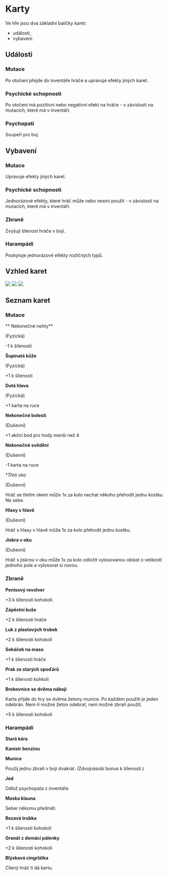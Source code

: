 # Karty

Ve hře jsou dva základní balíčky karet:

* události,
* vybavení.

## Události

### Mutace

Po otočení přejde do inventáře hráče a upravuje efekty jiných karet.

### Psychické schopnosti

Po otočení má pozitivní nebo negativní efekt na hráče - v závislosti na mutacích, které má v inventáři.

### Psychopati

Soupeři pro boj

## Vybavení

### Mutace

Upravuje efekty jiných karet.

### Psychické schopnosti

Jednorázové efekty, které hráč může nebo nesmí použít - v závislosti na mutacích, které má v inventáři.

### Zbraně

Zvyšují šílenost hráče v boji.

### Harampádí

Poskytuje jednorázové efekty rozličných typů. 

## Vzhled karet

![](https://raw.githubusercontent.com/pilniczek/the-psychopaths-land/master/CZ/Karty/udalost.png)
![](https://raw.githubusercontent.com/pilniczek/the-psychopaths-land/master/CZ/Karty/psychopat.png)
![](https://raw.githubusercontent.com/pilniczek/the-psychopaths-land/master/CZ/Karty/vybaveni.png)

## Seznam karet

### Mutace

** Nekonečné nehty**

(Fyzická)

-1 k šílenosti

**Šupinatá kůže**

(Fyzická)

+1 k šílenosti

**Dutá hlava**

(Fyzická)

+1 karta na ruce

**Nekonečné bolesti**

(Duševní)

+1 akční bod pro hody menší než 4

**Nekonečné svědění**

(Duševní)

-1 karta na ruce

**Třetí oko*

(Duševní)

Hráč se třetím okem může 1x za kolo nechat někoho přehodit jednu kostku. Ne sebe.

**Hlasy v hlavě**

(Duševní)

Hráč s hlasy v hlavě může 1x za kolo přehodit jednu kostku.

**Jiskra v oku**

(Duševní)

Hráč s jiskrou v oku může 1x za kolo odložit vylosovanou oblast o velikosti jednoho pole a vylosovat si novou.

### Zbraně

**Penisový revolver**

+3 k šílenosti kohokoli.

**Zápěstní kuše**

+2 k šílenosti hráče

**Luk z plastových trubek**

+2 k šílenosti kohokoli

**Sekáček na maso**

+1 k šílenosti hráče

**Prak ze starých spoďárů**

+1 k šílenosti kohkoli

**Brokovnice se dvěma náboji**

Karta přijde do hry se dvěma žetony munice.
Po každém použití je jeden odebrán.
Není-li možné žeton odebrat, není možné zbraň použít.

+5 k šílenosti kohokoli

### Harampádí

**Stará kára**

**Kanistr benzínu**

**Munice**

Použij jednu zbraň v boji dvakrát. (Zdvojnásobí bonus k šílenosti.)

**Jed**

Odlož psychopata z inventáře.

**Maska klauna**

Seber někomu předmět.

**Rezavá trubka**

+1 k šílenosti kohokoli

**Granát z domácí pálenky**

+2 k šílenosti kohokoli

**Blýskavá cingrlátka**

Cílený hráč ti dá kartu.

